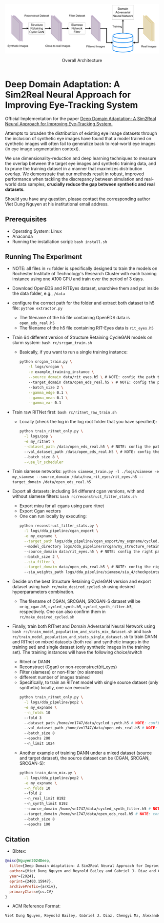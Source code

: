 <div style="display: flex; flex-direction: column; align-items: center;">
  <img width="100%" src="docs/figs/overall_wbg.png" alt="openeds"></img>
  <p>Overall Architecture</p>
</div>

<!-- <div style="display: flex; flex-direction: row; justify-content: space-evenly;">
  <div width="19%" style="display: flex; flex-direction: column; align-items: center;">
    <img src="docs/figs/a.png" alt="openeds"></img>
    <p>OpenEDS</p>
  </div>
  <div width="19%" style="display: flex; flex-direction: column; align-items: center;">
    <img src="docs/figs/b.png" alt="openeds"></img>
    <p>RITEyes</p>
  </div>
  <div width="19%" style="display: flex; flex-direction: column; align-items: center;">
    <img src="docs/figs/c.png" alt="openeds"></img>
    <p>CGAN</p>
  </div>
  <div width="19%" style="display: flex; flex-direction: column; align-items: center;">
    <img src="docs/figs/d.png" alt="openeds"></img>
    <p>SRCGAN (ours)</p>
  </div>
  <div width="19%" style="display: flex; flex-direction: column; align-items: center;">
    <img src="docs/figs/e.png" alt="openeds"></img>
    <p>SRCGAN-S (ours)</p>
  </div>
</div> -->


# Deep Domain Adaptation: A Sim2Real Neural Approach for Improving Eye-Tracking System

Official Implementation for the paper [Deep Domain Adaptation: A Sim2Real Neural Approach for Improving Eye-Tracking System.](https://arxiv.org/abs/2403.15947)

Attempts to broaden the distribution of existing eye image datasets through the inclusion of synthetic eye images have found that a model trained on synthetic images will often fail to generalize back to real-world eye images (in eye image segmentation context).

We use dimensionality-reduction and deep learning techniques to measure the overlap between the target eye images and synthetic training data, and to prune the training dataset in a manner that maximizes distribution overlap. We demonstrate that our methods result in robust, improved performance when tackling the discrepancy between simulation and real-world data samples, **crucially reduce the gap between synthetic and real datasets**.

Should you have any question, please contact the corresponding author Viet Dung Nguyen at his institutional email address.


## Prerequisites
* Operating System: Linux
* Anaconda
* Running the installation script: `bash install.sh`


## Running The Experiment

* NOTE: all files in `rc` folder is specifically designed to train the models on Rochester Institute of Technology's Research Cluster with each training instance using one A100 GPU and train over the period of 3 days.

* Download OpenEDS and RITEyes dataset, unarchive them and put inside the data folder, e.g., `/data`
* configure the correct path for the folder and extract both dataset to h5 file: `python extractor.py`
  * The filename of the h5 file containing OpenEDS data is `open_eds_real.h5`
  * The filename of the h5 file containing RIT-Eyes data is `rit_eyes.h5`

* Train 64 different version of Structure Retaining CycleGAN models on slurm system: `bash rc/srcgan_train.sh`
  * Basically, if you want to run a single training instance:
    ```bash
    python srcgan_train.py \
        -l logs/srcgan \
        -e example_training_instance \
        --source_domain data/rit_eyes.h5 \ # NOTE: config the path to the right h5 file
        --target_domain data/open_eds_real.h5 \ # NOTE: config the path to the right h5 file
        --batch_size 2 \
        --gamma_edge 0.1 \
        --gamma_mean 0.1 \
        --gamma_var 0.1
    ```

* Train raw RITNet first: `bash rc/ritnet_raw_train.sh`
  * Locally (check the log in the log root folder that you have specified):
    ```bash
    python train_ritnet_only.py \
      -l logs/pop \
      -e my_ritnet \
      --dataset_path /data/open_eds_real.h5 \ # NOTE: config the path to the right h5 file
      --val_dataset_path /data/open_eds_real.h5 \ # NOTE: config the path to the right h5 file
      --batch_size 8 \
      --use_lr_scheduler
    ```
* Train siamese networks: `python siamese_train.py -l ./logs/siamese -e my_siamese --source_domain /data/new_rit_eyes/rit_eyes.h5 --target_domain /data/open_eds_real.h5`

* Export all datasets: including 64 different cgan versions, with and without siamese filters: `bash rc/reconstruct_filter_stats.sh`
  * Export miou for all cgans using pure ritnet
  * Export Cgan vectors
  * One can run locally by executing:
    ```bash
    python reconstruct_filter_stats.py \
      -l logs/dda_pipeline/cgan_export \
      -e my_expname \
      --target_path logs/dda_pipeline/cgan_export/my_expname/cycled.h5 \ # NOTE: config the right path here
      --model_directory logs/dda_pipeline/srcgan/my_structure_retaining_cycle_gan_exp_folder/checkpoints \ # NOTE: config the right path here
      --source_domain data/rit_eyes.h5 \ # NOTE: config the right path here
      --batch_size 2 \
      --sia_filter \
      --target_domain data/open_eds_real.h5 \ # NOTE: config the right path here
      --sia_weights_path logs/dda_pipeline/siamese/sia_4/checkpoints/sia_4.pth \
    ```

* Decide on the best Structure Retaining CycleGAN version and export dataset using `bash rc/make_desired_cycled.sh` using desired hyperparameters combination.
  * The filename of CGAN, SRCGAN, SRCGAN-S dataset will be `orig_cgan.h5`, `cycled_synth.h5`, `cycled_synth_filter.h5`, respectively. One can also confirm them in `rc/make_desired_cycled.sh`

* Finally, train both RITnet and Domain Adversarial Neural Network using `bash rc/train_model_population_and_stats_mix_dataset.sh` and `bash rc/train_model_population_and_stats_single_dataset.sh` to train DANN and RITnet on mixed datasets (both real and synthetic images in the training set) and single dataset (only synthetic images in the training set). The training instances will have the following choice/switch
  * Ritnet or DANN
  * Reconstruct (Cgan) or non-reconstruct(rit_eyes)
  * Filter (siamese) or non-filter (no siamese)
  * different number of images trained
  * Specifically, to train an RITnet model with single source dataset (only synthetic) locally, one can execute:
    ```bash
    python train_ritnet_only.py \
      -l logs/dda_pipeline/pop2 \
      -e my_expname \
      --n_folds 10
      --fold 3
      --dataset_path /home/vn1747/data/cycled_synth.h5 # NOTE: config the right path here
      --val_dataset_path /home/vn1747/data/open_eds_real.h5 # NOTE: config the right path here
      --batch_size 8
      --epochs 200
      --n_limit 1024
    ```
  * Another example of training DANN under a mixed dataset (source and target dataset), the source dataset can be (CGAN, SRCGAN, SRCGAN-S):
    ```bash
    python train_dann_mix.py \
      -l logs/dda_pipeline/pop2 \
      -e my_expname \
      --n_folds 10
      --fold 2
      --n_real_limit 8192
      --n_synth_limit 8192
      --source_domain /home/vn1747/data/cycled_synth_filter.h5 # NOTE: config the right path here
      --target_domain /home/vn1747/data/open_eds_real.h5 # NOTE: config the right path here
      --batch_size 8
      --epochs 100
    ```

## Citation

* Bibtex:
```bibtex
@misc{Nguyen2024Deep,
  title={Deep Domain Adaptation: A Sim2Real Neural Approach for Improving Eye-Tracking Systems}, 
  author={Viet Dung Nguyen and Reynold Bailey and Gabriel J. Diaz and Chengyi Ma and Alexander Fix and Alexander Ororbia},
  year={2024},
  eprint={2403.15947},
  archivePrefix={arXiv},
  primaryClass={cs.CV}
}
```

* ACM Reference Format:

```txt
Viet Dung Nguyen, Reynold Bailey, Gabriel J. Diaz, Chengyi Ma, Alexander Fix, and Alexander Ororbia. 2024. Deep Domain Adaptation: A Sim2Real Neural Approach for Improving Eye-Tracking Systems. Proc. ACM Comput. Graph. Interact. Tech. 7, 2, Article 1 (June 2024), 17 pages. https://doi.org/10.1145/3654703
```